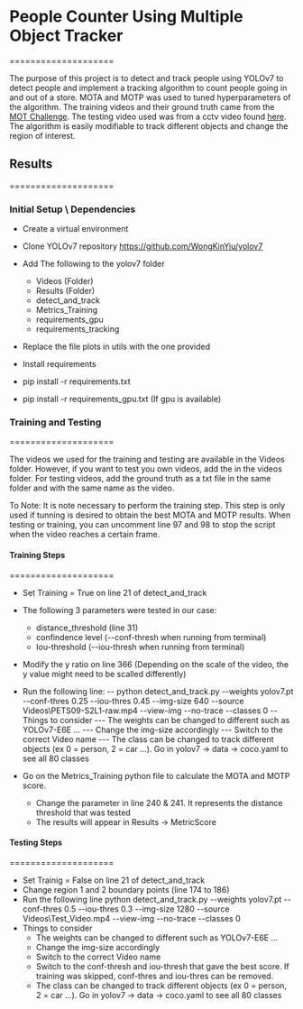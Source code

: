 # People Counter Using Multiple Object Tracker
====================

The purpose of this project is to detect and track people using YOLOv7 to detect people and implement a tracking algorithm to count people going in and out of a store. MOTA and MOTP was used to tuned hyperparameters of the algorithm. The training videos and their ground truth came from the [MOT Challenge](https://motchallenge.net/). The testing video used was from a cctv video found [here](https://www.youtube.com/watch?v=-IvBKBx0UBo&ab_channel=HDSecurityStore). The algorithm is easily modifiable to track different objects and change the region of interest. 

## Results 
====================

### Initial Setup \ Dependencies

* Create a virtual environment
* Clone YOLOv7 repository https://github.com/WongKinYiu/yolov7
* Add The following to the yolov7 folder
	* Videos (Folder)
	* Results (Folder)
	* detect_and_track
	* Metrics_Training
	* requirements_gpu
	* requirements_tracking
* Replace the file plots in utils with the one provided

* Install requirements
 * pip install -r requirements.txt
 * pip install -r requirements_gpu.txt (If gpu is available)

### Training and Testing
====================

The videos we used for the training and testing are available in the Videos folder. However, if you want to test you own videos, add the in the videos folder. For testing videos, add the ground truth as a txt file in the same folder and with the same name as the video. 

To Note:
It is note necessary to perform the training step. This step is only used if tunning is desired to obtain the best MOTA and MOTP results.
When testing or training, you can uncomment line 97 and 98 to stop the script when the video reaches a certain frame. 
 
#### Training Steps
====================

* Set Training = True on line 21 of detect_and_track
* The following 3 parameters were tested in our case:
	* distance_threshold (line 31)
	* confindence level (--conf-thresh when running from terminal)
	* Iou-threshold (--iou-thresh when running from terminal)

* Modify the y ratio on line 366 (Depending on the scale of the video, the y value might need to be scalled differently)
* Run the following line:
 -- python detect_and_track.py --weights yolov7.pt --conf-thres  0.25 --iou-thres 0.45 --img-size 640 --source Videos\PETS09-S2L1-raw.mp4 --view-img --no-trace --classes 0
 -- Things to consider
	--- The weights can be changed to different such as YOLOv7-E6E ...
	--- Change the img-size accordingly
	--- Switch to the correct Video name
	--- The class can be changed to track different objects (ex 0 = person, 2 = car ...). Go in yolov7 -> data -> coco.yaml to see all 80 classes
 
* Go on the Metrics_Training python file to calculate the MOTA and MOTP score.
	* Change the parameter in line 240 & 241. It represents the distance threshold that was tested
	* The results will appear in Results -> MetricScore

#### Testing Steps
====================
* Set Trainig = False on line 21 of detect_and_track
*  Change region 1 and 2 boundary points (line 174 to 186) 
*  Run the following line python detect_and_track.py --weights yolov7.pt --conf-thres  0.5 --iou-thres 0.3 --img-size 1280  --source Videos\Test_Video.mp4 --view-img --no-trace --classes 0
* Things to consider
	* The weights can be changed to different such as YOLOv7-E6E ...
	* Change the img-size accordingly
	* Switch to the correct Video name
	* Switch to the conf-thresh and iou-thresh that gave the best score. If training was skipped, conf-thres and iou-thres can be removed.
	* The class can be changed to track different objects (ex 0 = person, 2 = car ...). Go in yolov7 -> data -> coco.yaml to see all 80 classes